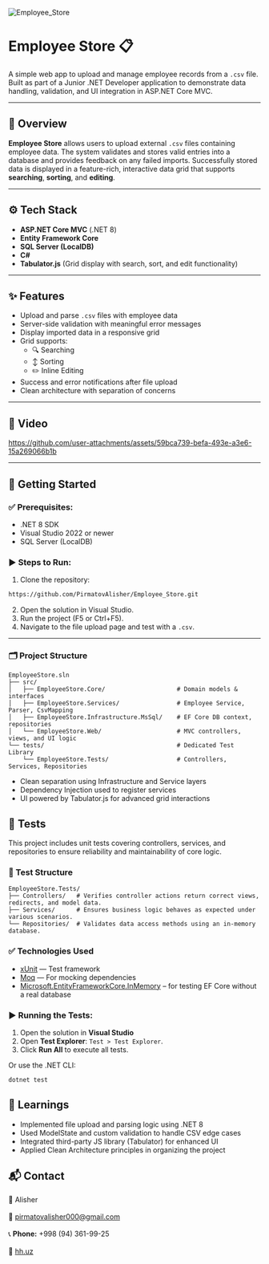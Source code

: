 ![Employee_Store](https://github.com/user-attachments/assets/7c1d4931-928c-4635-a781-a48f77c816a0)

# Employee Store 📋

A simple web app to upload and manage employee records from a `.csv` file. Built as part of a Junior .NET Developer application to demonstrate data handling, validation, and UI integration in ASP.NET Core MVC.

---

## 🧾 Overview

**Employee Store** allows users to upload external `.csv` files containing employee data. The system validates and stores valid entries into a database and provides feedback on any failed imports. Successfully stored data is displayed in a feature-rich, interactive data grid that supports **searching**, **sorting**, and **editing**.

---

## ⚙️ Tech Stack

- **ASP.NET Core MVC** (.NET 8)
- **Entity Framework Core**
- **SQL Server (LocalDB)**
- **C#**
- **Tabulator.js** (Grid display with search, sort, and edit functionality)

---

## ✨ Features

- Upload and parse `.csv` files with employee data
- Server-side validation with meaningful error messages
- Display imported data in a responsive grid
- Grid supports:
  - 🔍 Searching
  - ↕️ Sorting
  - ✏️ Inline Editing
- Success and error notifications after file upload
- Clean architecture with separation of concerns

---

## 🎥 Video
https://github.com/user-attachments/assets/59bca739-befa-493e-a3e6-15a269066b1b

---

## 🚀 Getting Started
### ✅ Prerequisites:
- .NET 8 SDK
- Visual Studio 2022 or newer
- SQL Server (LocalDB)

### ▶️ Steps to Run:
  1. Clone the repository:
```markdown
https://github.com/PirmatovAlisher/Employee_Store.git
```
  2. Open the solution in Visual Studio.
  3. Run the project (F5 or Ctrl+F5).
  4. Navigate to the file upload page and test with a `.csv`.
---

### 🗂️ Project Structure
```
EmployeeStore.sln
├── src/
│   ├── EmployeeStore.Core/                    # Domain models & interfaces
│   ├── EmployeeStore.Services/                # Employee Service, Parser, CsvMapping 
│   ├── EmployeeStore.Infrastructure.MsSql/    # EF Core DB context, repositories
│   └── EmployeeStore.Web/                     # MVC controllers, views, and UI logic
└── tests/                                     # Dedicated Test Library
    └── EmployeeStore.Tests/                   # Controllers, Services, Repositories
```
- Clean separation using Infrastructure and Service layers
- Dependency Injection used to register services
- UI powered by Tabulator.js for advanced grid interactions


## 🧪 Tests
This project includes unit tests covering controllers, services, and repositories to ensure reliability and maintainability of core logic.

### 🧱 Test Structure
```
EmployeeStore.Tests/
├── Controllers/   # Verifies controller actions return correct views, redirects, and model data.
├── Services/      # Ensures business logic behaves as expected under various scenarios.
└── Repositories/  # Validates data access methods using an in-memory database.
```

### ✅ Technologies Used

- [xUnit](https://xunit.net/) — Test framework
- [Moq](https://github.com/moq/moq4) — For mocking dependencies
- [Microsoft.EntityFrameworkCore.InMemory](https://learn.microsoft.com/en-us/ef/core/testing/in-memory) – for testing EF Core without a real database

### ▶️ Running the Tests:
1. Open the solution in **Visual Studio**
2. Open **Test Explorer**: `Test > Test Explorer`.
3. Click **Run All** to execute all tests.

  Or use the .NET CLI:

  ```bash
  dotnet test
```

## 🧠 Learnings
- Implemented file upload and parsing logic using .NET 8
- Used ModelState and custom validation to handle CSV edge cases
- Integrated third-party JS library (Tabulator) for enhanced UI
- Applied Clean Architecture principles in organizing the project

## 📬 Contact
👤 Alisher
<br>  
📧 pirmatovalisher000@gmail.com 
<br>  
📞 **Phone:** +998 (94) 361-99-25
<br>  
💼 [hh.uz](https://hh.uz/resume/a1a1a635ff0e951e320039ed1f4f6e786e7757) 

